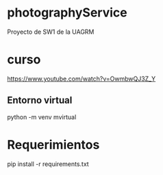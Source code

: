 # photographyService
Proyecto de SW1 de la UAGRM

# curso
https://www.youtube.com/watch?v=OwmbwQJ3Z_Y


## Entorno virtual
python -m venv mvirtual

# Requerimientos
pip install -r requirements.txt